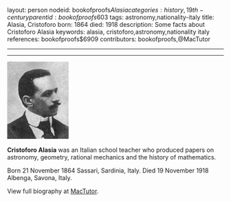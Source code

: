 layout: person
nodeid: bookofproofs$Alasia
categories: history,19th-century
parentid: bookofproofs$603
tags: astronomy,nationality-italy
title: Alasia, Cristoforo
born: 1864
died: 1918
description: Some facts about Cristoforo Alasia
keywords: alasia, cristoforo,astronomy,nationality italy
references: bookofproofs$6909
contributors: bookofproofs,@MacTutor

---


---

![Alasia.jpg](https://github.com/bookofproofs/bookofproofs.github.io/blob/main/_sources/_assets/images/portraits/Alasia.jpg?raw=true)

**Cristoforo Alasia** was an Italian school teacher who produced papers on astronomy, geometry, rational mechanics and the history of mathematics.

Born 21 November 1864 Sassari, Sardinia, Italy. Died 19 November 1918 Albenga, Savona, Italy.


View full biography at [MacTutor](https://mathshistory.st-andrews.ac.uk/Biographies/Alasia/).